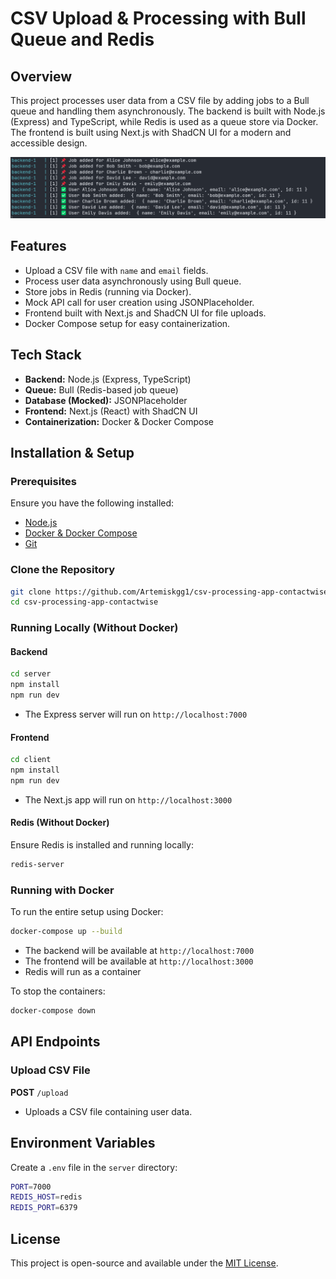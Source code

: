 # CSV Upload & Processing with Bull Queue and Redis

## Overview

This project processes user data from a CSV file by adding jobs to a Bull queue and handling them asynchronously. The backend is built with Node.js (Express) and TypeScript, while Redis is used as a queue store via Docker. The frontend is built using Next.js with ShadCN UI for a modern and accessible design.

![alt text](image.png)

## Features

- Upload a CSV file with `name` and `email` fields.
- Process user data asynchronously using Bull queue.
- Store jobs in Redis (running via Docker).
- Mock API call for user creation using JSONPlaceholder.
- Frontend built with Next.js and ShadCN UI for file uploads.
- Docker Compose setup for easy containerization.

## Tech Stack

- **Backend:** Node.js (Express, TypeScript)
- **Queue:** Bull (Redis-based job queue)
- **Database (Mocked):** JSONPlaceholder
- **Frontend:** Next.js (React) with ShadCN UI
- **Containerization:** Docker & Docker Compose

## Installation & Setup

### Prerequisites

Ensure you have the following installed:

- [Node.js](https://nodejs.org/)
- [Docker & Docker Compose](https://docs.docker.com/compose/install/)
- [Git](https://git-scm.com/)

### Clone the Repository

```sh
git clone https://github.com/Artemiskgg1/csv-processing-app-contactwise.git
cd csv-processing-app-contactwise
```

### Running Locally (Without Docker)

#### Backend

```sh
cd server
npm install
npm run dev
```

- The Express server will run on `http://localhost:7000`

#### Frontend

```sh
cd client
npm install
npm run dev
```

- The Next.js app will run on `http://localhost:3000`

#### Redis (Without Docker)

Ensure Redis is installed and running locally:

```sh
redis-server
```

### Running with Docker

To run the entire setup using Docker:

```sh
docker-compose up --build
```

- The backend will be available at `http://localhost:7000`
- The frontend will be available at `http://localhost:3000`
- Redis will run as a container

To stop the containers:

```sh
docker-compose down
```

## API Endpoints

### Upload CSV File

**POST** `/upload`

- Uploads a CSV file containing user data.

## Environment Variables

Create a `.env` file in the `server` directory:

```sh
PORT=7000
REDIS_HOST=redis
REDIS_PORT=6379
```

## License

This project is open-source and available under the [MIT License](LICENSE).
